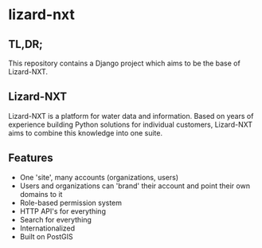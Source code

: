 lizard-nxt
==========

TL,DR;
------

This repository contains a Django project which aims to be the base of Lizard-NXT.



Lizard-NXT
----------

Lizard-NXT is a platform for water data and information.
Based on years of experience building Python solutions for individual customers, Lizard-NXT aims to combine this knowledge into one suite.


Features
--------

 - One 'site', many accounts (organizations, users)
 - Users and organizations can 'brand' their account and point their own domains to it
 - Role-based permission system
 - HTTP API's for everything
 - Search for everything
 - Internationalized
 - Built on PostGIS
